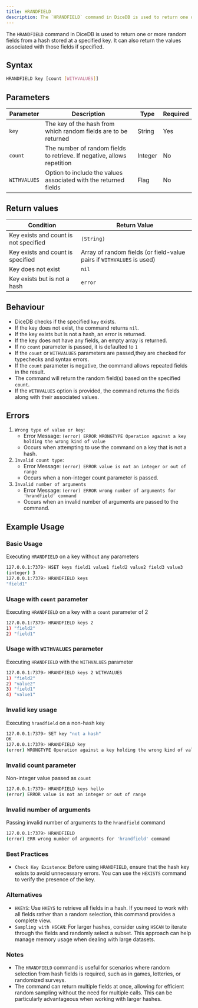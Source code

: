 ```yaml
---
title: HRANDFIELD
description: The `HRANDFIELD` command in DiceDB is used to return one or more random fields from a hash stored at a specified key. It can also return the values associated with those fields if specified.
---
```


The `HRANDFIELD` command in DiceDB is used to return one or more random fields from a hash stored at a specified key. It can also return the values associated with those fields if specified.

## Syntax

```bash
HRANDFIELD key [count [WITHVALUES]]
```

## Parameters

| Parameter    | Description                                                             | Type    | Required |
| ------------ | ----------------------------------------------------------------------- | ------- | -------- |
| `key`        | The key of the hash from which random fields are to be returned         | String  | Yes      |
| `count`      | The number of random fields to retrieve. If negative, allows repetition | Integer | No       |
| `WITHVALUES` | Option to include the values associated with the returned fields        | Flag    | No       |

## Return values

| Condition                             | Return Value                                                          |
| ------------------------------------- | --------------------------------------------------------------------- |
| Key exists and count is not specified | `(String)`                                                            |
| Key exists and count is specified     | Array of random fields (or field-value pairs if `WITHVALUES` is used) |
| Key does not exist                    | `nil`                                                                 |
| Key exists but is not a hash          | `error`                                                               |

## Behaviour

- DiceDB checks if the specified `key` exists.
- If the key does not exist, the command returns `nil`.
- If the key exists but is not a hash, an error is returned.
- If the key does not have any fields, an empty array is returned.
- If no `count` parameter is passed, it is defaulted to `1`
- If the `count` or `WITHVALUES` parameters are passed,they are checked for typechecks and syntax errors.
- If the `count` parameter is negative, the command allows repeated fields in the result.
- The command will return the random field(s) based on the specified `count`.
- If the `WITHVALUES` option is provided, the command returns the fields along with their associated values.

## Errors

1. `Wrong type of value or key`:
   - Error Message: `(error) ERROR WRONGTYPE Operation against a key holding the wrong kind of value`
   - Occurs when attempting to use the command on a key that is not a hash.
2. `Invalid count type`:
   - Error Message: `(error) ERROR value is not an integer or out of range`
   - Occurs when a non-integer count parameter is passed.
3. `Invalid number of arguments`
   - Error Message: `(error) ERROR wrong number of arguments for 'hrandfield' command`
   - Occurs when an invalid number of arguments are passed to the command.

## Example Usage

### Basic Usage

Executing `HRANDFIELD` on a key without any parameters

```bash
127.0.0.1:7379> HSET keys field1 value1 field2 value2 field3 value3
(integer) 3
127.0.0.1:7379> HRANDFIELD keys
"field1"
```

### Usage with `count` parameter

Executing `HRANDFIELD` on a key with a `count` parameter of 2

```bash
127.0.0.1:7379> HRANDFIELD keys 2
1) "field2"
2) "field1"
```

### Usage with `WITHVALUES` parameter

Executing `HRANDFIELD` with the `WITHVALUES` parameter

```bash
127.0.0.1:7379> HRANDFIELD keys 2 WITHVALUES
1) "field2"
2) "value2"
3) "field1"
4) "value1"
```

### Invalid key usage

Executing `hrandfield` on a non-hash key

```bash
127.0.0.1:7379> SET key "not a hash"
OK
127.0.0.1:7379> HRANDFIELD key
(error) WRONGTYPE Operation against a key holding the wrong kind of value
```

### Invalid count parameter

Non-integer value passed as `count`

```bash
127.0.0.1:7379> HRANDFIELD keys hello
(error) ERROR value is not an integer or out of range
```

### Invalid number of arguments

Passing invalid number of arguments to the `hrandfield` command

```bash
127.0.0.1:7379> HRANDFIELD
(error) ERR wrong number of arguments for 'hrandfield' command
```

### Best Practices

- `Check Key Existence`: Before using `HRANDFIELD`, ensure that the hash key exists to avoid unnecessary errors. You can use the `HEXISTS` command to verify the presence of the key.

### Alternatives

- `HKEYS`: Use `HKEYS` to retrieve all fields in a hash. If you need to work with all fields rather than a random selection, this command provides a complete view.
- `Sampling with HSCAN`: For larger hashes, consider using `HSCAN` to iterate through the fields and randomly select a subset. This approach can help manage memory usage when dealing with large datasets.

### Notes

- The `HRANDFIELD` command is useful for scenarios where random selection from hash fields is required, such as in games, lotteries, or randomized surveys.
- The command can return multiple fields at once, allowing for efficient random sampling without the need for multiple calls. This can be particularly advantageous when working with larger hashes.
